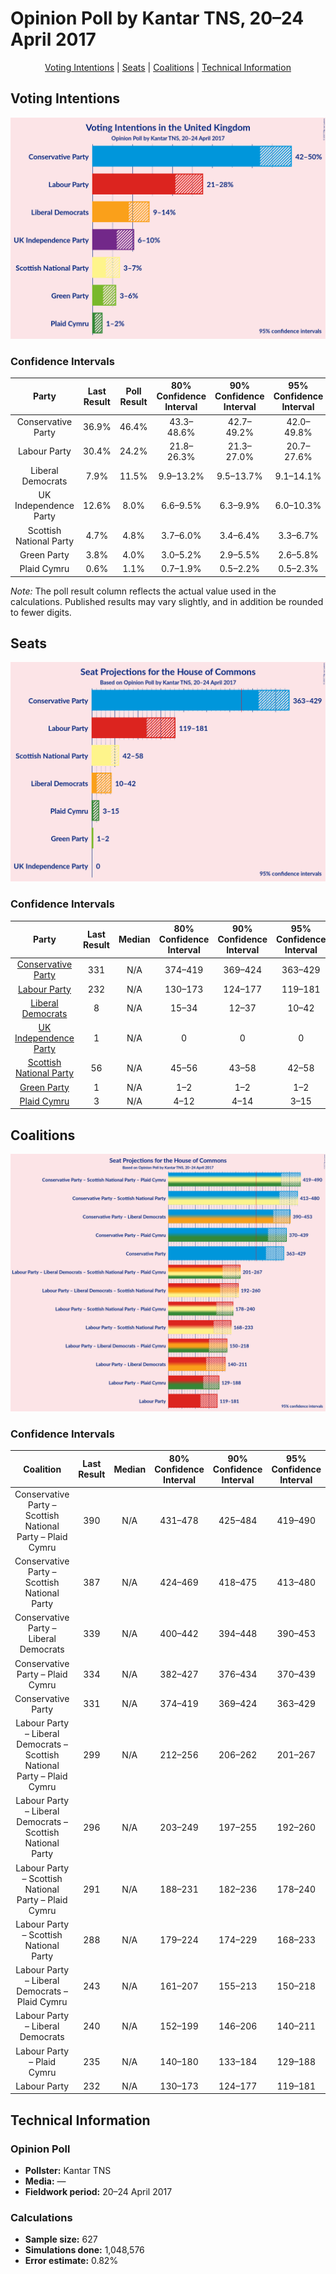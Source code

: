 # Opinion Poll by Kantar TNS, 20–24 April 2017

<p align="center"><a href="#voting-intentions">Voting Intentions</a> | <a href="#seats">Seats</a> | <a href="#coalitions">Coalitions</a> | <a href="#technical-information">Technical Information</a></p>

## Voting Intentions

![Graph with voting intentions not yet produced](2017-04-24-Kantar-TNS.png "Voting Intentions")

### Confidence Intervals

| Party | Last Result | Poll Result | 80% Confidence Interval | 90% Confidence Interval | 95% Confidence Interval | 99% Confidence Interval |
|:-----:|:-----------:|:-----------:|:-----------------------:|:-----------------------:|:-----------------------:|:-----------------------:|
| Conservative Party | 36.9% | 46.4% | 43.3–48.6% |42.7–49.2% |42.0–49.8% |40.7–51.0% |
| Labour Party | 30.4% | 24.2% | 21.8–26.3% |21.3–27.0% |20.7–27.6% |19.8–28.7% |
| Liberal Democrats | 7.9% | 11.5% | 9.9–13.2% |9.5–13.7% |9.1–14.1% |8.4–15.0% |
| UK Independence Party | 12.6% | 8.0% | 6.6–9.5% |6.3–9.9% |6.0–10.3% |5.5–11.1% |
| Scottish National Party | 4.7% | 4.8% | 3.7–6.0% |3.4–6.4% |3.3–6.7% |2.9–7.4% |
| Green Party | 3.8% | 4.0% | 3.0–5.2% |2.9–5.5% |2.6–5.8% |2.3–6.4% |
| Plaid Cymru | 0.6% | 1.1% | 0.7–1.9% |0.5–2.2% |0.5–2.3% |0.4–2.7% |

*Note:* The poll result column reflects the actual value used in the calculations. Published results may vary slightly, and in addition be rounded to fewer digits.

## Seats

![Graph with seats not yet produced](2017-04-24-Kantar-TNS-seats.png "Seats")

### Confidence Intervals

| Party | Last Result | Median | 80% Confidence Interval | 90% Confidence Interval | 95% Confidence Interval | 99% Confidence Interval |
|:-----:|:-----------:|:------:|:-----------------------:|:-----------------------:|:-----------------------:|:-----------------------:|
| <a href="#conservative-party">Conservative Party</a> | 331 | N/A | 374–419 |369–424 |363–429 |352–439 |
| <a href="#labour-party">Labour Party</a> | 232 | N/A | 130–173 |124–177 |119–181 |110–193 |
| <a href="#liberal-democrats">Liberal Democrats</a> | 8 | N/A | 15–34 |12–37 |10–42 |8–48 |
| <a href="#uk-independence-party">UK Independence Party</a> | 1 | N/A | 0 |0 |0 |0 |
| <a href="#scottish-national-party">Scottish National Party</a> | 56 | N/A | 45–56 |43–58 |42–58 |37–59 |
| <a href="#green-party">Green Party</a> | 1 | N/A | 1–2 |1–2 |1–2 |0–2 |
| <a href="#plaid-cymru">Plaid Cymru</a> | 3 | N/A | 4–12 |4–14 |3–15 |1–19 |


## Coalitions

![Graph with coalitions seats not yet produced](2017-04-24-Kantar-TNS-coalitions-seats.png "Coalitions Seats")

### Confidence Intervals

| Coalition | Last Result | Median | 80% Confidence Interval | 90% Confidence Interval | 95% Confidence Interval | 99% Confidence Interval |
|:---------:|:-----------:|:------:|:-----------------------:|:-----------------------:|:-----------------------:|:-----------------------:|
| Conservative Party – Scottish National Party – Plaid Cymru | 390 | N/A | 431–478 | 425–484 | 419–490 | 408–500 |
| Conservative Party – Scottish National Party | 387 | N/A | 424–469 | 418–475 | 413–480 | 401–489 |
| Conservative Party – Liberal Democrats | 339 | N/A | 400–442 | 394–448 | 390–453 | 379–463 |
| Conservative Party – Plaid Cymru | 334 | N/A | 382–427 | 376–434 | 370–439 | 359–449 |
| Conservative Party | 331 | N/A | 374–419 | 369–424 | 363–429 | 352–439 |
| Labour Party – Liberal Democrats – Scottish National Party – Plaid Cymru | 299 | N/A | 212–256 | 206–262 | 201–267 | 192–279 |
| Labour Party – Liberal Democrats – Scottish National Party | 296 | N/A | 203–249 | 197–255 | 192–260 | 182–272 |
| Labour Party – Scottish National Party – Plaid Cymru | 291 | N/A | 188–231 | 182–236 | 178–240 | 168–252 |
| Labour Party – Scottish National Party | 288 | N/A | 179–224 | 174–229 | 168–233 | 158–244 |
| Labour Party – Liberal Democrats – Plaid Cymru | 243 | N/A | 161–207 | 155–213 | 150–218 | 141–230 |
| Labour Party – Liberal Democrats | 240 | N/A | 152–199 | 146–206 | 140–211 | 130–223 |
| Labour Party – Plaid Cymru | 235 | N/A | 140–180 | 133–184 | 129–188 | 120–200 |
| Labour Party | 232 | N/A | 130–173 | 124–177 | 119–181 | 110–193 |


## Technical Information

### Opinion Poll

+ **Pollster:** Kantar TNS
+ **Media:** —
+ **Fieldwork period:** 20–24 April 2017

### Calculations

+ **Sample size:** 627
+ **Simulations done:** 1,048,576
+ **Error estimate:** 0.82%

